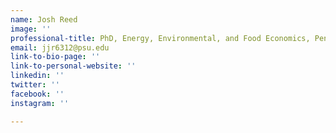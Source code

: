 ```yaml
---
name: Josh Reed
image: ''
professional-title: PhD, Energy, Environmental, and Food Economics, Penn State
email: jjr6312@psu.edu
link-to-bio-page: ''
link-to-personal-website: ''
linkedin: ''
twitter: ''
facebook: ''
instagram: ''

---
```

